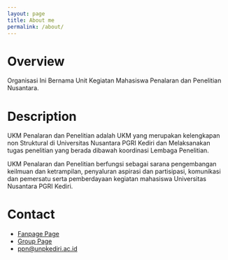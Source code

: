 ```yaml
---
layout: page
title: About me
permalink: /about/
---
```


Overview
========
Organisasi Ini Bernama Unit Kegiatan Mahasiswa Penalaran dan Penelitian Nusantara.

Description
===========
UKM Penalaran dan Penelitian adalah UKM yang merupakan kelengkapan non Struktural di Universitas Nusantara PGRI Kediri dan Melaksanakan tugas penelitian yang berada dibawah koordinasi Lembaga Penelitian.

UKM Penalaran dan Penelitian berfungsi sebagai sarana pengembangan keilmuan dan ketrampilan, penyaluran aspirasi dan partisipasi, komunikasi dan pemersatu serta pemberdayaan kegiatan mahasiswa Universitas Nusantara PGRI Kediri.

Contact
=======
* [Fanpage Page][fanpage]
* [Group Page][group]
* ppn@unpkediri.ac.id


[fanpage]: https://www.facebook.com/ukm.ppn.unpkediri
[group]: https://www.facebook.com/groups/446320655454046/
